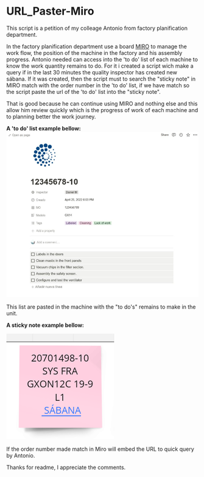 # URL_Paster-Miro

This script is a petition of my colleage Antonio from factory planification department.

In the factory planification department use a board [MIRO](https://www.miro.com) to manage the work flow, the position of the machine in the factory and his assembly progress.
Antonio needed can access into the 'to do' list of each machine to know the work quantity remains to do. For it i created a script wich make a query if in the last 30 minutes the quality inspector has created new sábana.
If it was created, then the script must to search the "sticky note" in MIRO match with the order number in the 'to do' list, if we have match so the script paste the url of the 'to do' list into the "sticky note".

That is good because he can continue using MIRO and nothing else and this allow him review quickly which is the progress of work of each machine and to planning better the work journey.

**A 'to do' list example bellow:**
![Rework list example](https://github.com/morawer/rework_study/blob/master/Readme_images/rework_list.jpg?raw=true)

This list are pasted in the machine with the "to do's" remains to make in the unit. 


**A sticky note example bellow:**

![sticky note example](https://github.com/morawer/URL_Paster-Miro/blob/main/sticky_note.png)

If the order number made match in Miro will embed the URL to quick query by Antonio.

Thanks for readme, I appreciate the comments. 
